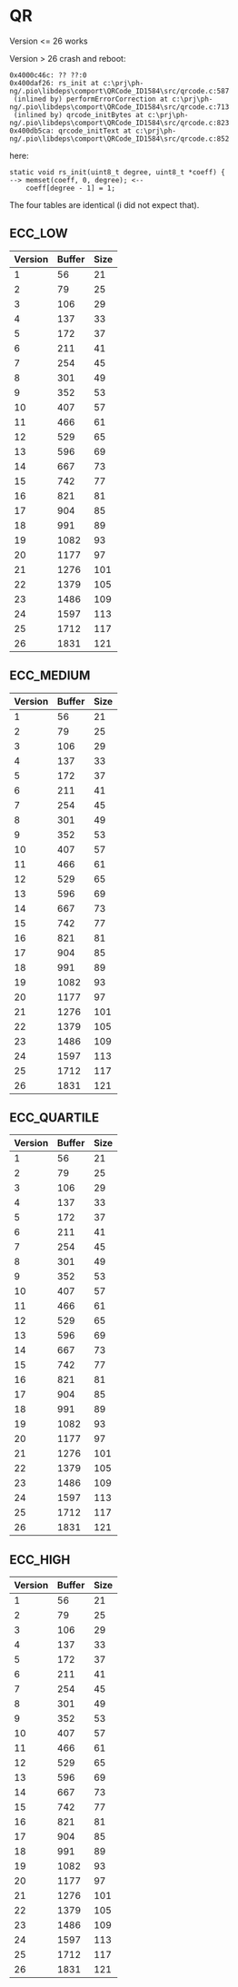 # QR

Version &lt;= 26 works

Version &gt; 26 crash and reboot:

    0x4000c46c: ?? ??:0
    0x400daf26: rs_init at c:\prj\ph-ng/.pio\libdeps\comport\QRCode_ID1584\src/qrcode.c:587
     (inlined by) performErrorCorrection at c:\prj\ph-ng/.pio\libdeps\comport\QRCode_ID1584\src/qrcode.c:713
     (inlined by) qrcode_initBytes at c:\prj\ph-ng/.pio\libdeps\comport\QRCode_ID1584\src/qrcode.c:823
    0x400db5ca: qrcode_initText at c:\prj\ph-ng/.pio\libdeps\comport\QRCode_ID1584\src/qrcode.c:852

here:

    static void rs_init(uint8_t degree, uint8_t *coeff) {
    --> memset(coeff, 0, degree); <--
        coeff[degree - 1] = 1;

The four tables are identical (i did not expect that).

## ECC_LOW

| Version | Buffer | Size |
| --- | --- | --- |
| 1 | 56 | 21 |
| 2 | 79 | 25 |
| 3 | 106 | 29 |
| 4 | 137 | 33 |
| 5 | 172 | 37 |
| 6 | 211 | 41 |
| 7 | 254 | 45 |
| 8 | 301 | 49 |
| 9 | 352 | 53 |
| 10 | 407 | 57 |
| 11 | 466 | 61 |
| 12 | 529 | 65 |
| 13 | 596 | 69 |
| 14 | 667 | 73 |
| 15 | 742 | 77 |
| 16 | 821 | 81 |
| 17 | 904 | 85 |
| 18 | 991 | 89 |
| 19 | 1082 | 93 |
| 20 | 1177 | 97 |
| 21 | 1276 | 101 |
| 22 | 1379 | 105 |
| 23 | 1486 | 109 |
| 24 | 1597 | 113 |
| 25 | 1712 | 117 |
| 26 | 1831 | 121 |

## ECC_MEDIUM

| Version | Buffer | Size |
| --- | --- | --- |
| 1 | 56 | 21 |
| 2 | 79 | 25 |
| 3 | 106 | 29 |
| 4 | 137 | 33 |
| 5 | 172 | 37 |
| 6 | 211 | 41 |
| 7 | 254 | 45 |
| 8 | 301 | 49 |
| 9 | 352 | 53 |
| 10 | 407 | 57 |
| 11 | 466 | 61 |
| 12 | 529 | 65 |
| 13 | 596 | 69 |
| 14 | 667 | 73 |
| 15 | 742 | 77 |
| 16 | 821 | 81 |
| 17 | 904 | 85 |
| 18 | 991 | 89 |
| 19 | 1082 | 93 |
| 20 | 1177 | 97 |
| 21 | 1276 | 101 |
| 22 | 1379 | 105 |
| 23 | 1486 | 109 |
| 24 | 1597 | 113 |
| 25 | 1712 | 117 |
| 26 | 1831 | 121 |

## ECC_QUARTILE

| Version | Buffer | Size |
| --- | --- | --- |
| 1 | 56 | 21 |
| 2 | 79 | 25 |
| 3 | 106 | 29 |
| 4 | 137 | 33 |
| 5 | 172 | 37 |
| 6 | 211 | 41 |
| 7 | 254 | 45 |
| 8 | 301 | 49 |
| 9 | 352 | 53 |
| 10 | 407 | 57 |
| 11 | 466 | 61 |
| 12 | 529 | 65 |
| 13 | 596 | 69 |
| 14 | 667 | 73 |
| 15 | 742 | 77 |
| 16 | 821 | 81 |
| 17 | 904 | 85 |
| 18 | 991 | 89 |
| 19 | 1082 | 93 |
| 20 | 1177 | 97 |
| 21 | 1276 | 101 |
| 22 | 1379 | 105 |
| 23 | 1486 | 109 |
| 24 | 1597 | 113 |
| 25 | 1712 | 117 |
| 26 | 1831 | 121 |

## ECC_HIGH

| Version | Buffer | Size |
| --- | --- | --- |
| 1 | 56 | 21 |
| 2 | 79 | 25 |
| 3 | 106 | 29 |
| 4 | 137 | 33 |
| 5 | 172 | 37 |
| 6 | 211 | 41 |
| 7 | 254 | 45 |
| 8 | 301 | 49 |
| 9 | 352 | 53 |
| 10 | 407 | 57 |
| 11 | 466 | 61 |
| 12 | 529 | 65 |
| 13 | 596 | 69 |
| 14 | 667 | 73 |
| 15 | 742 | 77 |
| 16 | 821 | 81 |
| 17 | 904 | 85 |
| 18 | 991 | 89 |
| 19 | 1082 | 93 |
| 20 | 1177 | 97 |
| 21 | 1276 | 101 |
| 22 | 1379 | 105 |
| 23 | 1486 | 109 |
| 24 | 1597 | 113 |
| 25 | 1712 | 117 |
| 26 | 1831 | 121 |
